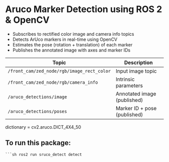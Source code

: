 # Aruco Marker Detection using ROS 2 & OpenCV

- Subscribes to rectified color image and camera info topics
- Detects ArUco markers in real-time using OpenCV
- Estimates the pose (rotation + translation) of each marker
- Publishes the annotated image with axes and marker IDs

| Topic | Description |
|-------|-------------|
| `/front_cam/zed_node/rgb/image_rect_color` | Input image topic |
| `/front_cam/zed_node/rgb/camera_info` | Intrinsic parameters |
| `/aruco_detections/image` | Annotated image (published) |
| `/aruco_detections/poses` | Marker ID + pose (published) |

dictionary = cv2.aruco.DICT_4X4_50

## **To run this package:**

 	```sh ros2 run sruco_detect detect
